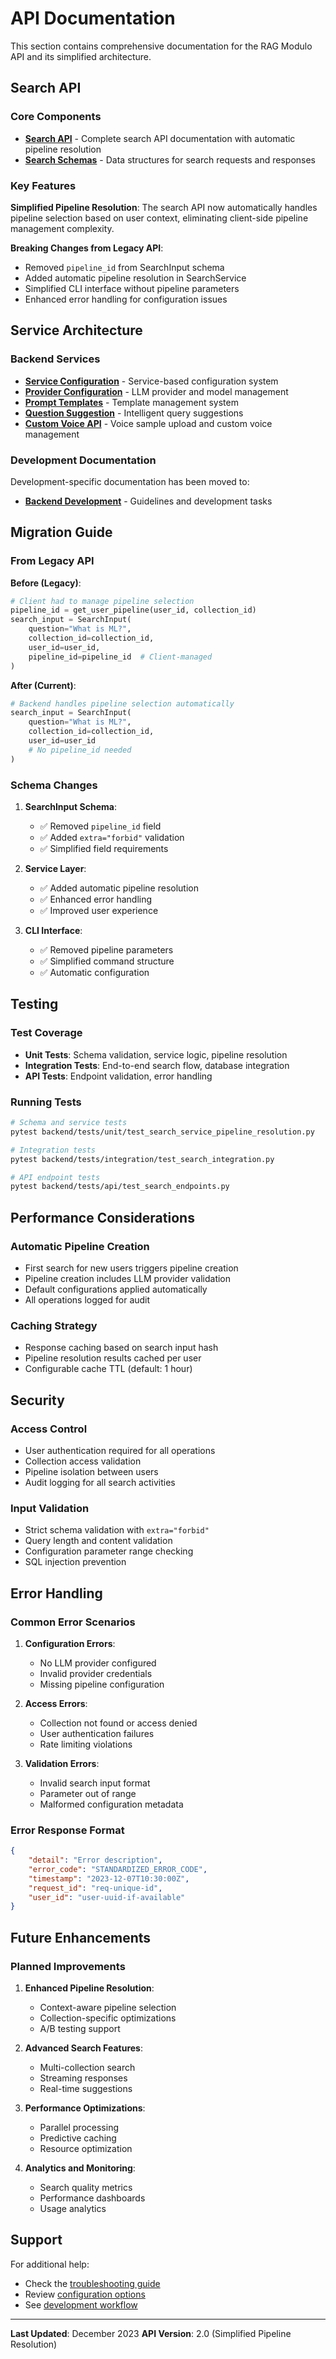 # API Documentation

This section contains comprehensive documentation for the RAG Modulo API and its simplified architecture.

## Search API

### Core Components

- **[Search API](search_api.md)** - Complete search API documentation with automatic pipeline resolution
- **[Search Schemas](search_schemas.md)** - Data structures for search requests and responses

### Key Features

**Simplified Pipeline Resolution**: The search API now automatically handles pipeline selection based on user context, eliminating client-side pipeline management complexity.

**Breaking Changes from Legacy API**:
- Removed `pipeline_id` from SearchInput schema
- Added automatic pipeline resolution in SearchService
- Simplified CLI interface without pipeline parameters
- Enhanced error handling for configuration issues

## Service Architecture

### Backend Services

- **[Service Configuration](service_configuration.md)** - Service-based configuration system
- **[Provider Configuration](provider_configuration.md)** - LLM provider and model management
- **[Prompt Templates](prompt_templates.md)** - Template management system
- **[Question Suggestion](question_suggestion.md)** - Intelligent query suggestions
- **[Custom Voice API](voice_api.md)** - Voice sample upload and custom voice management

### Development Documentation

Development-specific documentation has been moved to:
- **[Backend Development](../development/backend/)** - Guidelines and development tasks

## Migration Guide

### From Legacy API

**Before (Legacy)**:
```python
# Client had to manage pipeline selection
pipeline_id = get_user_pipeline(user_id, collection_id)
search_input = SearchInput(
    question="What is ML?",
    collection_id=collection_id,
    user_id=user_id,
    pipeline_id=pipeline_id  # Client-managed
)
```

**After (Current)**:
```python
# Backend handles pipeline selection automatically
search_input = SearchInput(
    question="What is ML?",
    collection_id=collection_id,
    user_id=user_id
    # No pipeline_id needed
)
```

### Schema Changes

1. **SearchInput Schema**:
   - ✅ Removed `pipeline_id` field
   - ✅ Added `extra="forbid"` validation
   - ✅ Simplified field requirements

2. **Service Layer**:
   - ✅ Added automatic pipeline resolution
   - ✅ Enhanced error handling
   - ✅ Improved user experience

3. **CLI Interface**:
   - ✅ Removed pipeline parameters
   - ✅ Simplified command structure
   - ✅ Automatic configuration

## Testing

### Test Coverage

- **Unit Tests**: Schema validation, service logic, pipeline resolution
- **Integration Tests**: End-to-end search flow, database integration
- **API Tests**: Endpoint validation, error handling

### Running Tests

```bash
# Schema and service tests
pytest backend/tests/unit/test_search_service_pipeline_resolution.py

# Integration tests
pytest backend/tests/integration/test_search_integration.py

# API endpoint tests
pytest backend/tests/api/test_search_endpoints.py
```

## Performance Considerations

### Automatic Pipeline Creation

- First search for new users triggers pipeline creation
- Pipeline creation includes LLM provider validation
- Default configurations applied automatically
- All operations logged for audit

### Caching Strategy

- Response caching based on search input hash
- Pipeline resolution results cached per user
- Configurable cache TTL (default: 1 hour)

## Security

### Access Control

- User authentication required for all operations
- Collection access validation
- Pipeline isolation between users
- Audit logging for all search activities

### Input Validation

- Strict schema validation with `extra="forbid"`
- Query length and content validation
- Configuration parameter range checking
- SQL injection prevention

## Error Handling

### Common Error Scenarios

1. **Configuration Errors**:
   - No LLM provider configured
   - Invalid provider credentials
   - Missing pipeline configuration

2. **Access Errors**:
   - Collection not found or access denied
   - User authentication failures
   - Rate limiting violations

3. **Validation Errors**:
   - Invalid search input format
   - Parameter out of range
   - Malformed configuration metadata

### Error Response Format

```json
{
    "detail": "Error description",
    "error_code": "STANDARDIZED_ERROR_CODE",
    "timestamp": "2023-12-07T10:30:00Z",
    "request_id": "req-unique-id",
    "user_id": "user-uuid-if-available"
}
```

## Future Enhancements

### Planned Improvements

1. **Enhanced Pipeline Resolution**:
   - Context-aware pipeline selection
   - Collection-specific optimizations
   - A/B testing support

2. **Advanced Search Features**:
   - Multi-collection search
   - Streaming responses
   - Real-time suggestions

3. **Performance Optimizations**:
   - Parallel processing
   - Predictive caching
   - Resource optimization

4. **Analytics and Monitoring**:
   - Search quality metrics
   - Performance dashboards
   - Usage analytics

## Support

For additional help:
- Check the [troubleshooting guide](../cli/troubleshooting.md)
- Review [configuration options](../configuration.md)
- See [development workflow](../development/workflow.md)

---

**Last Updated**: December 2023
**API Version**: 2.0 (Simplified Pipeline Resolution)
